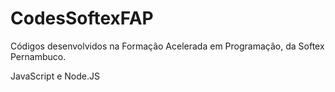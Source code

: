# CodesSoftexFAP

Códigos desenvolvidos na Formação Acelerada em Programação, da Softex Pernambuco.

JavaScript e Node.JS
